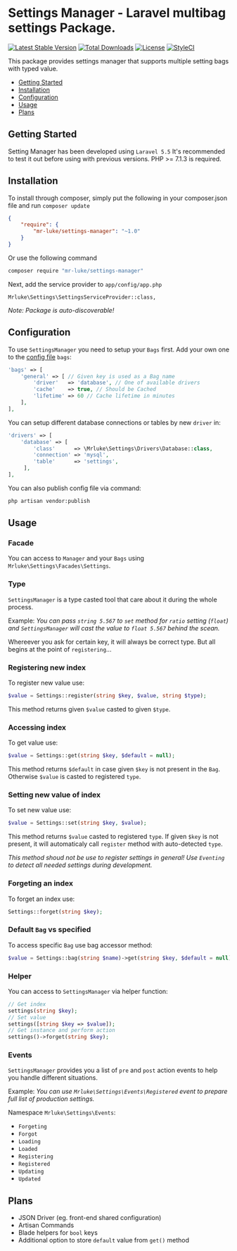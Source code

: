 Settings Manager - Laravel multibag settings Package.
==============

[![Latest Stable Version](https://poser.pugx.org/mr-luke/settings-manager/v/stable)](https://packagist.org/packages/mr-luke/settings-manager)
[![Total Downloads](https://poser.pugx.org/mr-luke/settings-manager/downloads)](https://packagist.org/packages/mr-luke/settings-manager)
[![License](https://poser.pugx.org/mr-luke/settings-manager/license)](https://packagist.org/packages/mr-luke/settings-manager)
[![StyleCI](https://github.styleci.io/repos/154651015/shield?branch=master)](https://github.styleci.io/repos/154651015)

This package provides settings manager that supports multiple setting bags with typed value.

* [Getting Started](#getting-started)
* [Installation](#installation)
* [Configuration](#configuration)
* [Usage](#usage)
* [Plans](#plans)

## Getting Started

Setting Manager has been developed using `Laravel 5.5`
It's recommended to test it out before using with previous versions. PHP >= 7.1.3 is required.

## Installation

To install through composer, simply put the following in your composer.json file and run `composer update`

```json
{
    "require": {
        "mr-luke/settings-manager": "~1.0"
    }
}
```
Or use the following command

```bash
composer require "mr-luke/settings-manager"
```

Next, add the service provider to `app/config/app.php`

```
Mrluke\Settings\SettingsServiceProvider::class,
```
*Note: Package is auto-discoverable!*

## Configuration

To use `SettingsManager` you need to setup your `Bags` first. Add your own one to the [config file](config/settings-manager.php) `bags`:

```php
'bags' => [
	'general' => [ // Given key is used as a Bag name
	    'driver'   => 'database', // One of available drivers
	    'cache'    => true, // Should be Cached
	    'lifetime' => 60 // Cache lifetime in minutes
	],
],
```

You can setup different database connections or tables by new `driver` in:

```php
'drivers' => [
	'database' => [
	    'class'      => \Mrluke\Settings\Drivers\Database::class,
	    'connection' => 'mysql',
	    'table'      => 'settings',
	 ],     
],
``` 

You can also publish config file via command:
```bash
php artisan vendor:publish
```

## Usage

### Facade

You can access to `Manager` and your `Bags` using `Mrluke\Settings\Facades\Settings`.

### Type

`SettingsManager` is a type casted tool that care about it during the whole process. 

Example: *You can pass `string 5.567` to `set` method for `ratio` setting (`float`) and `SettingsManager` will cast the value to `float 5.567` behind the scean.* 

Whereever you ask for certain key, it will always be correct type. But all begins at the point of `registering`...

### Registering new index

To register new value use:
```php
$value = Settings::register(string $key, $value, string $type);
``` 
This method returns given `$value` casted to given `$type`.

### Accessing index

To get value use:
```php
$value = Settings::get(string $key, $default = null);
``` 
This method returns `$default` in case given `$key` is not present in the `Bag`. Otherwise `$value` is casted to registered `type`.

### Setting new value of index

To set new value use:
```php
$value = Settings::set(string $key, $value);
``` 
This method returns `$value` casted to registered `type`. If given `$key` is not present, it will automaticaly call `register` method with auto-detected `type`.

*This method shoud not be use to register settings in general! Use `Eventing` to detect all needed settings during development.* 

### Forgeting  an index

To forget an index use:
```php
Settings::forget(string $key);
``` 

### Default `Bag` vs specified

To access specific `Bag` use bag accessor method:
 ```php
$value = Settings::bag(string $name)->get(string $key, $default = null);
``` 

### Helper

You can access to `SettingsManager` via helper function:
```php
// Get index 
settings(string $key);
// Set value
settings([string $key => $value]);
// Get instance and perform action
settings()->forget(string $key);
```

### Events

`SettingsManager` provides you a list of `pre` and `post` action events to help you handle different situations. 

Example: *You can use `Mrluke\Settings\Events\Registered` event to prepare full list of production settings.*

Namespace `Mrluke\Settings\Events`:

* `Forgeting`
* `Forgot`
* `Loading`
* `Loaded`
* `Registering`
* `Registered`
* `Updating`
* `Updated`

## Plans

* JSON Driver (eg. front-end shared configuration)
* Artisan Commands
* Blade helpers for `bool` keys
* Additional option to store `default` value from `get()` method

